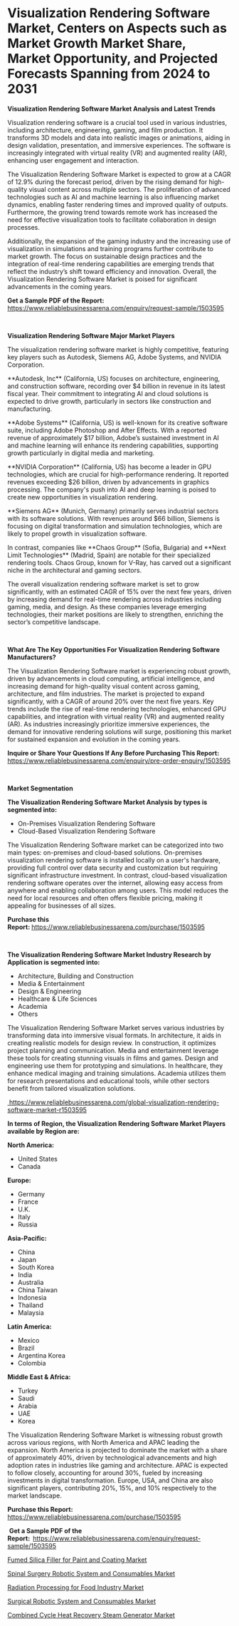 <p><h1>Visualization Rendering Software Market, Centers on Aspects such as Market Growth Market Share, Market Opportunity, and Projected Forecasts Spanning from 2024 to 2031</h1></p><p><strong>Visualization Rendering Software Market Analysis and Latest Trends</strong></p>
<p><p>Visualization rendering software is a crucial tool used in various industries, including architecture, engineering, gaming, and film production. It transforms 3D models and data into realistic images or animations, aiding in design validation, presentation, and immersive experiences. The software is increasingly integrated with virtual reality (VR) and augmented reality (AR), enhancing user engagement and interaction.</p><p>The Visualization Rendering Software Market is expected to grow at a CAGR of 12.9% during the forecast period, driven by the rising demand for high-quality visual content across multiple sectors. The proliferation of advanced technologies such as AI and machine learning is also influencing market dynamics, enabling faster rendering times and improved quality of outputs. Furthermore, the growing trend towards remote work has increased the need for effective visualization tools to facilitate collaboration in design processes.</p><p>Additionally, the expansion of the gaming industry and the increasing use of visualization in simulations and training programs further contribute to market growth. The focus on sustainable design practices and the integration of real-time rendering capabilities are emerging trends that reflect the industry’s shift toward efficiency and innovation. Overall, the Visualization Rendering Software Market is poised for significant advancements in the coming years.</p></p>
<p><strong>Get a Sample PDF of the Report:&nbsp;</strong> <a href="https://www.reliablebusinessarena.com/enquiry/request-sample/1503595?utm_campaign=1420&utm_medium=2&utm_source=Github&utm_content=ia&utm_term=08122024&utm_id=visualization-rendering-software">https://www.reliablebusinessarena.com/enquiry/request-sample/1503595</a></p>
<p>&nbsp;</p>
<p><strong>Visualization Rendering Software Major Market Players</strong></p>
<p><p>The visualization rendering software market is highly competitive, featuring key players such as Autodesk, Siemens AG, Adobe Systems, and NVIDIA Corporation. </p><p>**Autodesk, Inc** (California, US) focuses on architecture, engineering, and construction software, recording over $4 billion in revenue in its latest fiscal year. Their commitment to integrating AI and cloud solutions is expected to drive growth, particularly in sectors like construction and manufacturing.</p><p>**Adobe Systems** (California, US) is well-known for its creative software suite, including Adobe Photoshop and After Effects. With a reported revenue of approximately $17 billion, Adobe’s sustained investment in AI and machine learning will enhance its rendering capabilities, supporting growth particularly in digital media and marketing.</p><p>**NVIDIA Corporation** (California, US) has become a leader in GPU technologies, which are crucial for high-performance rendering. It reported revenues exceeding $26 billion, driven by advancements in graphics processing. The company's push into AI and deep learning is poised to create new opportunities in visualization rendering.</p><p>**Siemens AG** (Munich, Germany) primarily serves industrial sectors with its software solutions. With revenues around $66 billion, Siemens is focusing on digital transformation and simulation technologies, which are likely to propel growth in visualization software.</p><p>In contrast, companies like **Chaos Group** (Sofia, Bulgaria) and **Next Limit Technologies** (Madrid, Spain) are notable for their specialized rendering tools. Chaos Group, known for V-Ray, has carved out a significant niche in the architectural and gaming sectors.</p><p>The overall visualization rendering software market is set to grow significantly, with an estimated CAGR of 15% over the next few years, driven by increasing demand for real-time rendering across industries including gaming, media, and design. As these companies leverage emerging technologies, their market positions are likely to strengthen, enriching the sector’s competitive landscape.</p></p>
<p>&nbsp;</p>
<p><strong>What Are The Key Opportunities For Visualization Rendering Software Manufacturers?</strong></p>
<p><p>The Visualization Rendering Software market is experiencing robust growth, driven by advancements in cloud computing, artificial intelligence, and increasing demand for high-quality visual content across gaming, architecture, and film industries. The market is projected to expand significantly, with a CAGR of around 20% over the next five years. Key trends include the rise of real-time rendering technologies, enhanced GPU capabilities, and integration with virtual reality (VR) and augmented reality (AR). As industries increasingly prioritize immersive experiences, the demand for innovative rendering solutions will surge, positioning this market for sustained expansion and evolution in the coming years.</p></p>
<p><strong>Inquire or Share Your Questions If Any Before Purchasing This Report:</strong> <a href="https://www.reliablebusinessarena.com/enquiry/pre-order-enquiry/1503595?utm_campaign=1420&utm_medium=2&utm_source=Github&utm_content=ia&utm_term=08122024&utm_id=visualization-rendering-software">https://www.reliablebusinessarena.com/enquiry/pre-order-enquiry/1503595</a></p>
<p>&nbsp;</p>
<p><strong>Market Segmentation</strong></p>
<p><strong>The Visualization Rendering Software Market Analysis by types is segmented into:</strong></p>
<p><ul><li>On-Premises Visualization Rendering Software</li><li>Cloud-Based Visualization Rendering Software</li></ul></p>
<p><p>The Visualization Rendering Software market can be categorized into two main types: on-premises and cloud-based solutions. On-premises visualization rendering software is installed locally on a user's hardware, providing full control over data security and customization but requiring significant infrastructure investment. In contrast, cloud-based visualization rendering software operates over the internet, allowing easy access from anywhere and enabling collaboration among users. This model reduces the need for local resources and often offers flexible pricing, making it appealing for businesses of all sizes.</p></p>
<p><strong>Purchase this Report:&nbsp;</strong><a href="https://www.reliablebusinessarena.com/purchase/1503595?utm_campaign=1420&utm_medium=2&utm_source=Github&utm_content=ia&utm_term=08122024&utm_id=visualization-rendering-software">https://www.reliablebusinessarena.com/purchase/1503595</a></p>
<p>&nbsp;</p>
<p><strong>The Visualization Rendering Software Market Industry Research by Application is segmented into:</strong></p>
<p><ul><li>Architecture, Building and Construction</li><li>Media & Entertainment</li><li>Design & Engineering</li><li>Healthcare & Life Sciences</li><li>Academia</li><li>Others</li></ul></p>
<p><p>The Visualization Rendering Software Market serves various industries by transforming data into immersive visual formats. In architecture, it aids in creating realistic models for design review. In construction, it optimizes project planning and communication. Media and entertainment leverage these tools for creating stunning visuals in films and games. Design and engineering use them for prototyping and simulations. In healthcare, they enhance medical imaging and training simulations. Academia utilizes them for research presentations and educational tools, while other sectors benefit from tailored visualization solutions.</p></p>
<p><a href="https://www.reliablebusinessarena.com/global-visualization-rendering-software-market-r1503595?utm_campaign=1420&utm_medium=2&utm_source=Github&utm_content=ia&utm_term=08122024&utm_id=visualization-rendering-software">&nbsp;https://www.reliablebusinessarena.com/global-visualization-rendering-software-market-r1503595</a></p>
<p><strong>In terms of Region, the Visualization Rendering Software Market Players available by Region are:</strong></p>
<p>
    <p> <strong> North America: </strong>
        <ul>
            <li>United States</li>
            <li>Canada</li>
        </ul>
        </p> 
    <p> <strong> Europe: </strong>
        <ul>
            <li>Germany</li>
            <li>France</li>
            <li>U.K.</li>
            <li>Italy</li>
            <li>Russia</li>
        </ul>
        </p> 
    <p> <strong> Asia-Pacific: </strong>
        <ul>
            <li>China</li>
            <li>Japan</li>
            <li>South Korea</li>
            <li>India</li>
            <li>Australia</li>
            <li>China Taiwan</li>
            <li>Indonesia</li>
            <li>Thailand</li>
            <li>Malaysia</li>
        </ul>
        </p> 
    <p> <strong> Latin America: </strong>
        <ul>
            <li>Mexico</li>
            <li>Brazil</li>
            <li>Argentina Korea</li>
            <li>Colombia</li>
        </ul>
        </p> 
    <p> <strong> Middle East & Africa: </strong>
        <ul>
            <li>Turkey</li>
            <li>Saudi</li>
            <li>Arabia</li>
            <li>UAE</li>
            <li>Korea</li>
        </ul>
    </p>
    </p>
<p><p>The Visualization Rendering Software Market is witnessing robust growth across various regions, with North America and APAC leading the expansion. North America is projected to dominate the market with a share of approximately 40%, driven by technological advancements and high adoption rates in industries like gaming and architecture. APAC is expected to follow closely, accounting for around 30%, fueled by increasing investments in digital transformation. Europe, USA, and China are also significant players, contributing 20%, 15%, and 10% respectively to the market landscape.</p></p>
<p><strong>Purchase this Report: </strong><a href="https://www.reliablebusinessarena.com/purchase/1503595?utm_campaign=1420&utm_medium=2&utm_source=Github&utm_content=ia&utm_term=08122024&utm_id=visualization-rendering-software">https://www.reliablebusinessarena.com/purchase/1503595</a></p>
<p>&nbsp;<strong>Get a Sample PDF of the Report:&nbsp;&nbsp;</strong><a href="https://www.reliablebusinessarena.com/enquiry/request-sample/1503595?utm_campaign=1420&utm_medium=2&utm_source=Github&utm_content=ia&utm_term=08122024&utm_id=visualization-rendering-software">https://www.reliablebusinessarena.com/enquiry/request-sample/1503595</a></p>
<p><strong></strong></p>
<p><p><a href="https://www.linkedin.com/pulse/fumed-silica-filler-paint-coating-market-trends-forecast-a1pje?utm_campaign=1420&utm_medium=2&utm_source=Github&utm_content=ia&utm_term=08122024&utm_id=visualization-rendering-software">Fumed Silica Filler for Paint and Coating Market</a></p><p><a href="https://www.linkedin.com/pulse/global-spinal-surgery-robotic-system-consumables-market-analysis-4zmfc?utm_campaign=1420&utm_medium=2&utm_source=Github&utm_content=ia&utm_term=08122024&utm_id=visualization-rendering-software">Spinal Surgery Robotic System and Consumables Market</a></p><p><a href="https://www.linkedin.com/pulse/market-trends-radiation-processing-food-industry-current-ai7lc?utm_campaign=1420&utm_medium=2&utm_source=Github&utm_content=ia&utm_term=08122024&utm_id=visualization-rendering-software">Radiation Processing for Food Industry Market</a></p><p><a href="https://www.linkedin.com/pulse/surgical-robotic-system-consumables-market-size-current-development-pygrc?utm_campaign=1420&utm_medium=2&utm_source=Github&utm_content=ia&utm_term=08122024&utm_id=visualization-rendering-software">Surgical Robotic System and Consumables Market</a></p><p><a href="https://github.com/willjis/Market-Research-Report-List-1/blob/main/combined-cycle-heat-recovery-steam-generator-market.md?utm_campaign=1420&utm_medium=2&utm_source=Github&utm_content=ia&utm_term=08122024&utm_id=visualization-rendering-software">Combined Cycle Heat Recovery Steam Generator Market</a></p></p>